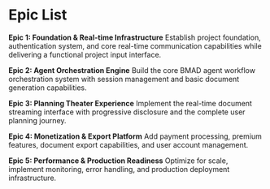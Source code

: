 # Epic List

**Epic 1: Foundation & Real-time Infrastructure**
Establish project foundation, authentication system, and core real-time communication capabilities while delivering a functional project input interface.

**Epic 2: Agent Orchestration Engine**
Build the core BMAD agent workflow orchestration system with session management and basic document generation capabilities.

**Epic 3: Planning Theater Experience**
Implement the real-time document streaming interface with progressive disclosure and the complete user planning journey.

**Epic 4: Monetization & Export Platform**
Add payment processing, premium features, document export capabilities, and user account management.

**Epic 5: Performance & Production Readiness**
Optimize for scale, implement monitoring, error handling, and production deployment infrastructure.
